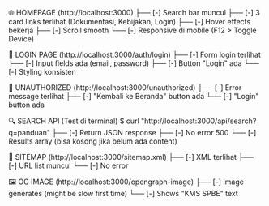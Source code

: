 🌐 HOMEPAGE (http://localhost:3000)
├── [-] Search bar muncul
├── [-] 3 card links terlihat (Dokumentasi, Kebijakan, Login)
├── [-] Hover effects bekerja
├── [-] Scroll smooth
└── [-] Responsive di mobile (F12 > Toggle Device)

🔐 LOGIN PAGE (http://localhost:3000/auth/login)
├── [-] Form login terlihat
├── [-] Input fields ada (email, password)
├── [-] Button "Login" ada
└── [-] Styling konsisten

🚫 UNAUTHORIZED (http://localhost:3000/unauthorized)
├── [-] Error message terlihat
├── [-] "Kembali ke Beranda" button ada
└── [-] "Login" button ada

🔍 SEARCH API (Test di terminal)
$ curl "http://localhost:3000/api/search?q=panduan"
├── [-] Return JSON response
├── [-] No error 500
└── [-] Results array (bisa kosong jika belum ada content)

📄 SITEMAP (http://localhost:3000/sitemap.xml)
├── [-] XML terlihat
├── [-] URL list muncul
└── [-] No error

🖼️ OG IMAGE (http://localhost:3000/opengraph-image)
├── [-] Image generates (might be slow first time)
└── [-] Shows "KMS SPBE" text
